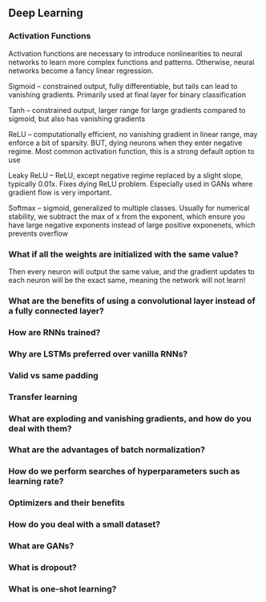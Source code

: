 ## Deep Learning

### Activation Functions

Activation functions are necessary to introduce nonlinearities to neural networks to learn more complex functions and patterns. Otherwise, neural networks become a fancy linear regression.

Sigmoid – constrained output, fully differentiable, but tails can lead to vanishing gradients. Primarily used at final layer for binary classification

Tanh – constrained output, larger range for large gradients compared to sigmoid, but also has vanishing gradients

ReLU – computationally efficient, no vanishing gradient in linear range, may enforce a bit of sparsity. BUT, dying neurons when they enter negative regime. Most common activation function, this is a strong default option to use

Leaky ReLU – ReLU, except negative regime replaced by a slight slope, typically 0.01x. Fixes dying ReLU problem. Especially used in GANs where gradient flow is very important.

Softmax – sigmoid, generalized to multiple classes. Usually for numerical stability, we subtract the max of x from the exponent, which ensure you have large negative exponents instead of large positive exponenets, which prevents overflow

### What if all the weights are initialized with the same value?

Then every neuron will output the same value, and the gradient updates to each neuron will be the exact same, meaning the network will not learn!

### What are the benefits of using a convolutional layer instead of a fully connected layer?

### How are RNNs trained?

### Why are LSTMs preferred over vanilla RNNs?

### Valid vs same padding

### Transfer learning

### What are exploding and vanishing gradients, and how do you deal with them?

### What are the advantages of batch normalization?

### How do we perform searches of hyperparameters such as learning rate?

### Optimizers and their benefits

### How do you deal with a small dataset?

### What are GANs?

### What is dropout?

### What is one-shot learning?